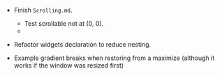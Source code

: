 * Finish `Scrolling.md`.
    - Test scrollable not at (0, 0).
    - 
* Refactor widgets declaration to reduce nesting.

* Example gradient breaks when restoring from a maximize (although it works if the window was resized first)